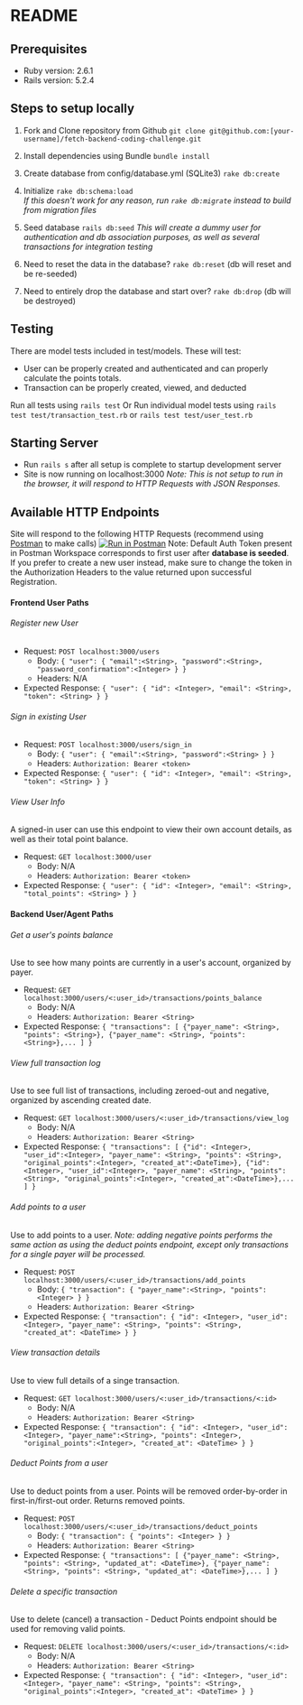 # README

## Prerequisites
* Ruby version: 2.6.1
* Rails version: 5.2.4


## Steps to setup locally
1. Fork and Clone repository from Github
`git clone git@github.com:[your-username]/fetch-backend-coding-challenge.git`

2. Install dependencies using Bundle
`bundle install`

3. Create database from config/database.yml (SQLite3)
`rake db:create`

4. Initialize
`rake db:schema:load`<br/>
*If this doesn't work for any reason, run `rake db:migrate` instead to build from migration files*

5. Seed database
`rails db:seed`
*This will create a dummy user for authentication and db association purposes, as well as several transactions for integration testing*

6. Need to reset the data in the database?
`rake db:reset`  (db will reset and be re-seeded)

7. Need to entirely drop the database and start over?
`rake db:drop`  (db will be destroyed)


## Testing
There are model tests included in test/models.  These will test:
* User can be properly created and authenticated and can properly calculate the points totals.
* Transaction can be properly created, viewed, and deducted

Run all tests using `rails test` 
Or Run individual model tests using `rails test test/transaction_test.rb` or `rails test test/user_test.rb`


## Starting Server
* Run `rails s` after all setup is complete to startup development server
* Site is now running on localhost:3000
*Note: This is not setup to run in the browser, it will respond to HTTP Requests with JSON Responses.*

## Available HTTP Endpoints
Site will respond to the following HTTP Requests (recommend using [Postman](https://www.postman.com/downloads/) to make calls)
[![Run in Postman](https://run.pstmn.io/button.svg)](https://god.postman.co/run-collection/c379b625d44266b22487)
Note: Default Auth Token present in Postman Workspace corresponds to first user after **database is seeded**.  If you prefer to create a new user instead, make sure to change the token in the Authorization Headers to the value returned upon successful Registration.

#### Frontend User Paths

###### Register new User
* Request: `POST localhost:3000/users`
  * Body: `{ "user": { "email":<String>, "password":<String>, "password_confirmation":<Integer> } }`
  * Headers: N/A
* Expected Response: `{ "user": { "id": <Integer>, "email": <String>, "token": <String> } }`
###### Sign in existing User
* Request: `POST localhost:3000/users/sign_in`
  * Body: `{ "user": { "email":<String>, "password":<String> } }`
  * Headers: `Authorization: Bearer <token>`
* Expected Response: `{ "user": { "id": <Integer>, "email": <String>, "token": <String> } }`
###### View User Info
A signed-in user can use this endpoint to view their own account details, as well as their total point balance.
* Request: `GET localhost:3000/user`
  * Body: N/A
  * Headers: `Authorization: Bearer <token>`
* Expected Response: `{ "user": { "id": <Integer>, "email": <String>, "total_points": <String> } }`

#### Backend User/Agent Paths

###### Get a user's points balance
Use to see how many points are currently in a user's account, organized by payer.
* Request: `GET localhost:3000/users/<:user_id>/transactions/points_balance`
  * Body: N/A
  * Headers: `Authorization: Bearer <String>`
* Expected Response: `{ "transactions": [ {"payer_name": <String>, "points": <String>}, {"payer_name": <String>, "points": <String>},... ] }`
###### View full transaction log
Use to see full list of transactions, including zeroed-out and negative, organized by ascending created date.
* Request: `GET localhost:3000/users/<:user_id>/transactions/view_log`
  * Body: N/A
  * Headers: `Authorization: Bearer <String>`
* Expected Response: `{ "transactions": [ {"id": <Integer>, "user_id":<Integer>, "payer_name": <String>, "points": <String>, "original_points":<Integer>, "created_at":<DateTime>}, {"id": <Integer>, "user_id":<Integer>, "payer_name": <String>, "points": <String>, "original_points":<Integer>, "created_at":<DateTime>},... ] }`
###### Add points to a user
Use to add points to a user.
*Note: adding negative points performs the same action as using the deduct points endpoint, except only transactions for a single payer will be processed.*
* Request: `POST localhost:3000/users/<:user_id>/transactions/add_points`
  * Body: `{ "transaction": { "payer_name":<String>, "points": <Integer> } }`
  * Headers: `Authorization: Bearer <String>`
* Expected Response: `{ "transaction": { "id": <Integer>, "user_id": <Integer>, "payer_name": <String>, "points": <String>, "created_at": <DateTime> } }`
###### View transaction details
Use to view full details of a singe transaction.
* Request: `GET localhost:3000/users/<:user_id>/transactions/<:id>`
  * Body: N/A
  * Headers: `Authorization: Bearer <String>`
* Expected Response: `{ "transaction": { "id": <Integer>, "user_id": <Integer>, "payer_name":<String>, "points": <Integer>, "original_points":<Integer>, "created_at": <DateTime> } }`
###### Deduct Points from a user 
Use to deduct points from a user.  Points will be removed order-by-order in first-in/first-out order.  Returns removed points.
* Request: `POST localhost:3000/users/<:user_id>/transactions/deduct_points`
  * Body: `{ "transaction": { "points": <Integer> } }`
  * Headers: `Authorization: Bearer <String>`
* Expected Response: `{ "transactions": [ {"payer_name": <String>, "points": <String>, "updated_at": <DateTime>}, {"payer_name": <String>, "points": <String>, "updated_at": <DateTime>},... ] }`
###### Delete a specific transaction
Use to delete (cancel) a transaction - Deduct Points endpoint should be used for removing valid points.
* Request: `DELETE localhost:3000/users/<:user_id>/transactions/<:id>`
  * Body: N/A
  * Headers: `Authorization: Bearer <String>`
* Expected Response: `{ "transaction": { "id": <Integer>, "user_id": <Integer>, "payer_name": <String>, "points": <String>, "original_points":<Integer>, "created_at": <DateTime> } }`

